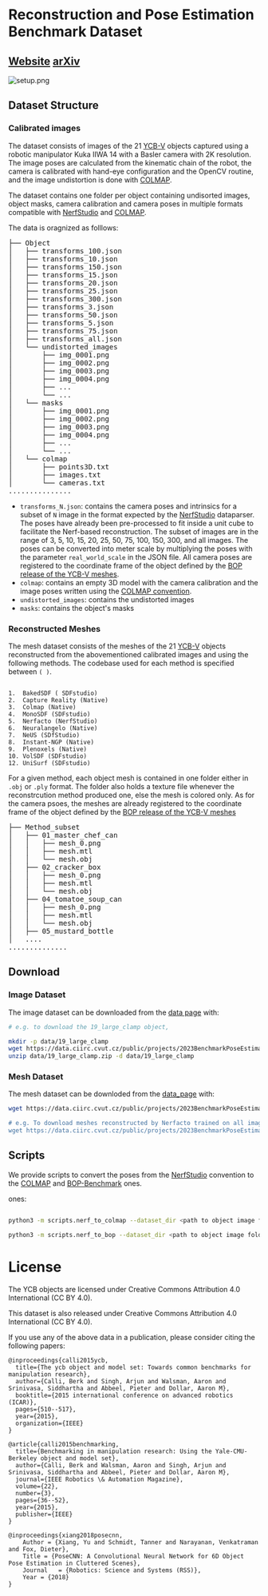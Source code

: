 # Reconstruction and Pose Estimation Benchmark Dataset
## [Website](https://varunburde.github.io/pose_estimation_benchmark.io/)   [arXiv](https://arxiv.org/abs/2408.08234)

![setup.png](webpage_content%2Fsetup.png)

## Dataset Structure

### Calibrated images

The dataset consists of images of the 21
[YCB-V](https://arxiv.org/abs/1711.00199) objects captured using a robotic
manipulator Kuka IIWA 14 with a Basler camera with 2K resolution. The image
poses are calculated from the kinematic chain of the robot, the camera is
calibrated with hand-eye configuration and the OpenCV routine, and the image
undistortion is done with [COLMAP](https://colmap.github.io/). 

The dataset contains one folder per object containing undisorted images, object
masks, camera calibration and camera poses in multiple formats compatible with
[NerfStudio](https://docs.nerf.studio/) and
[COLMAP](https://colmap.github.io/). 

The data is oragnized as folllows:

<pre>├── Object
│   ├── transforms_100.json
│   ├── transforms_10.json
│   ├── transforms_150.json
│   ├── transforms_15.json
│   ├── transforms_20.json
│   ├── transforms_25.json
│   ├── transforms_300.json
│   ├── transforms_3.json
│   ├── transforms_50.json
│   ├── transforms_5.json
│   ├── transforms_75.json
│   ├── transforms_all.json
│   └── undistorted_images
│       ├── img_0001.png
│       ├── img_0002.png
│       ├── img_0003.png
│       ├── img_0004.png
│       ├── ...
│       └── ...
│   └── masks
│       ├── img_0001.png
│       ├── img_0002.png
│       ├── img_0003.png
│       ├── img_0004.png
│       ├── ...
│       └── ...
│   └── colmap
│       ├── points3D.txt
│       ├── images.txt
│       └── cameras.txt
...............
</pre>

- `transforms_N.json`: contains the camera poses and intrinsics for a subset of
  `N` image in the format expected by the [NerfStudio](https://docs.nerf.studio/reference/api/data/dataparsers.html) dataparser.
  The poses have already been pre-processed to fit inside a unit cube to facilitate the Nerf-based reconstruction.
  The subset of images are in the range of 3, 5, 10, 15, 20, 25, 50, 75, 100, 150, 300, and all images. 
  The poses can be converted into meter scale by multiplying the poses with the
  parameter `real_world_scale` in the JSON file. 
  All camera poses are registered to the coordinate frame of the object defined by the 
  [BOP release of the YCB-V meshes](https://huggingface.co/datasets/bop-benchmark/datasets/resolve/main/ycbv/ycbv_models.zip).
- `colmap`: contains an empty 3D model with the camera calibration and the image poses written using the [COLMAP convention](https://colmap.github.io/format.html#text-format).
- `undistorted_images`: contains the undistorted images
- `masks`: contains the object's masks


### Reconstructed Meshes

The mesh dataset consists of the meshes of the 21
[YCB-V](https://arxiv.org/abs/1711.00199) objects reconstructed from the
abovementioned calibrated images and using the following methods.
The codebase used for each method is specified between `( )`.

~~~

1.  BakedSDF ( SDFstudio)
2.  Capture Reality (Native)
3.  Colmap (Native)
4.  MonoSDF (SDFstudio)
5.  Nerfacto (NerfStudio)
6.  Neuralangelo (Native)
7.  NeUS (SDfStudio)
8.  Instant-NGP (Native)
9.  Plenoxels (Native)
10. VolSDF (SDFstudio)
12. UniSurf (SDFstudio)

~~~

For a given method, each object mesh is contained in one folder either in `.obj` or `.ply` format.
The folder also holds a texture file whenever the reconstrcution method
produced one, else the mesh is colored only.
As for the camera psoes, the meshes are already registered to the coordinate frame of the object defined by the 
  [BOP release of the YCB-V meshes](https://huggingface.co/datasets/bop-benchmark/datasets/resolve/main/ycbv/ycbv_models.zip) 

<pre>├── Method_subset
│   ├── 01_master_chef_can
│   │   ├── mesh_0.png
│   │   ├── mesh.mtl
│   │   └── mesh.obj
│   ├── 02_cracker_box
│   │   ├── mesh_0.png
│   │   ├── mesh.mtl
│   │   └── mesh.obj
│   ├── 04_tomatoe_soup_can
│   │   ├── mesh_0.png
│   │   ├── mesh.mtl
│   │   └── mesh.obj
│   ├── 05_mustard_bottle
│   ....
..............
</pre>


## Download 

### Image Dataset
The image dataset can be downloaded from the [data page](https://data.ciirc.cvut.cz/public/projects/2023BenchmarkPoseEstimationReconstructedMesh/Image_dataset/) with:

```bash
# e.g. to download the 19_large_clamp object,

mkdir -p data/19_large_clamp
wget https://data.ciirc.cvut.cz/public/projects/2023BenchmarkPoseEstimationReconstructedMesh/Image_dataset/19_large_clamp.zip -P data/
unzip data/19_large_clamp.zip -d data/19_large_clamp
```

### Mesh Dataset

The mesh dataset can be downloded from the [data_page](https://data.ciirc.cvut.cz/public/projects/2023BenchmarkPoseEstimationReconstructedMesh/reconstructed_meshes/) with:

```bash
wget https://data.ciirc.cvut.cz/public/projects/2023BenchmarkPoseEstimationReconstructedMesh/reconstructed_meshes/<method>_<dataset_size>.zip"

# e.g. To download meshes reconstructed by Nerfacto trained on all images
wget https://data.ciirc.cvut.cz/public/projects/2023BenchmarkPoseEstimationReconstructedMesh/reconstructed_meshes/<nerfacto>_<all>.zip"
```


## Scripts

We provide scripts to convert the poses from the 
[NerfStudio](https://docs.nerf.studio/reference/api/data/dataparsers.html)
convention to the 
[COLMAP](https://colmap.github.io/format.html#text-format) and 
[BOP-Benchmark](https://github.com/thodan/bop_toolkit/blob/master/docs/bop_datasets_format.md) ones.

ones:

```bash

python3 -m scripts.nerf_to_colmap --dataset_dir <path to object image folder>

python3 -m scripts.nerf_to_bop --dataset_dir <path to object image folder>
```

# License

The YCB objects are licensed under Creative Commons Attribution 4.0 International (CC BY 4.0).

This dataset is also released under Creative Commons Attribution 4.0 International (CC BY 4.0).

If you use any of the above data in a publication, please consider citing the following papers:

```
@inproceedings{calli2015ycb,
  title={The ycb object and model set: Towards common benchmarks for manipulation research},
  author={Calli, Berk and Singh, Arjun and Walsman, Aaron and Srinivasa, Siddhartha and Abbeel, Pieter and Dollar, Aaron M},
  booktitle={2015 international conference on advanced robotics (ICAR)},
  pages={510--517},
  year={2015},
  organization={IEEE}
}

@article{calli2015benchmarking,
  title={Benchmarking in manipulation research: Using the Yale-CMU-Berkeley object and model set},
  author={Calli, Berk and Walsman, Aaron and Singh, Arjun and Srinivasa, Siddhartha and Abbeel, Pieter and Dollar, Aaron M},
  journal={IEEE Robotics \& Automation Magazine},
  volume={22},
  number={3},
  pages={36--52},
  year={2015},
  publisher={IEEE}
}

@inproceedings{xiang2018posecnn,
    Author = {Xiang, Yu and Schmidt, Tanner and Narayanan, Venkatraman and Fox, Dieter},
    Title = {PoseCNN: A Convolutional Neural Network for 6D Object Pose Estimation in Cluttered Scenes},
    Journal   = {Robotics: Science and Systems (RSS)},
    Year = {2018}
}
```

